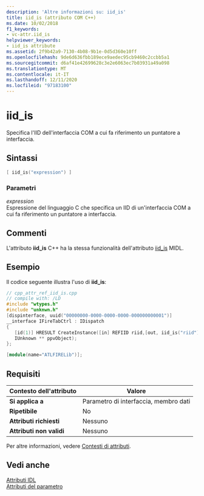 ```yaml
---
description: 'Altre informazioni su: iid_is'
title: iid_is (attributo COM C++)
ms.date: 10/02/2018
f1_keywords:
- vc-attr.iid_is
helpviewer_keywords:
- iid_is attribute
ms.assetid: 2f9b42a9-7130-4b08-9b1e-0d5d360e10ff
ms.openlocfilehash: 9de6d636fbb189ece9aedec95cb9460c2ccbb5a1
ms.sourcegitcommit: d6af41e42699628c3e2e6063ec7b03931a49a098
ms.translationtype: MT
ms.contentlocale: it-IT
ms.lasthandoff: 12/11/2020
ms.locfileid: "97183100"
---
```

# <a name="iid_is"></a>iid_is

Specifica l'IID dell'interfaccia COM a cui fa riferimento un puntatore a interfaccia.

## <a name="syntax"></a>Sintassi

```cpp
[ iid_is("expression") ]
```

### <a name="parameters"></a>Parametri

*expression*<br/>
Espressione del linguaggio C che specifica un IID di un'interfaccia COM a cui fa riferimento un puntatore a interfaccia.

## <a name="remarks"></a>Commenti

L'attributo **iid_is** C++ ha la stessa funzionalità dell'attributo [iid_is](/windows/win32/Midl/iid-is) MIDL.

## <a name="example"></a>Esempio

Il codice seguente illustra l'uso di **iid_is**:

```cpp
// cpp_attr_ref_iid_is.cpp
// compile with: /LD
#include "wtypes.h"
#include "unknwn.h"
[dispinterface, uuid("00000000-0000-0000-0000-000000000001")]
__interface IFireTabCtrl : IDispatch
{
   [id(1)] HRESULT CreateInstance([in] REFIID riid,[out, iid_is("riid")]
   IUnknown ** ppvObject);
};

[module(name="ATLFIRELib")];
```

## <a name="requirements"></a>Requisiti

| Contesto dell'attributo | Valore |
|-|-|
|**Si applica a**|Parametro di interfaccia, membro dati|
|**Ripetibile**|No|
|**Attributi richiesti**|Nessuno|
|**Attributi non validi**|Nessuno|

Per altre informazioni, vedere [Contesti di attributi](cpp-attributes-com-net.md#contexts).

## <a name="see-also"></a>Vedi anche

[Attributi IDL](idl-attributes.md)<br/>
[Attributi del parametro](parameter-attributes.md)
